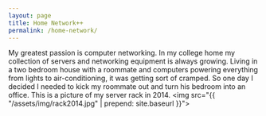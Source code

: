 ```yaml
---
layout: page
title: Home Network++
permalink: /home-network/
---
```


My greatest passion is computer networking.  In my college home my collection of servers and networking equipment is always growing.  Living in a two bedroom house with a roommate and computers powering everything from lights to air-conditioning, it was getting sort of cramped.  So one day I decided I needed to kick my roommate out and turn his bedroom into an office.  This is a picture of my server rack in 2014.
<img src="{{ "/assets/img/rack2014.jpg" | prepend: site.baseurl }}">
